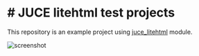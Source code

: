 # # JUCE litehtml test projects

This repository is an example project using [juce_litehtml](https://github.com/Archie3d/juce_litehtml) module.

![screenshot](juce_litehtml/doc/screenshot.png)

